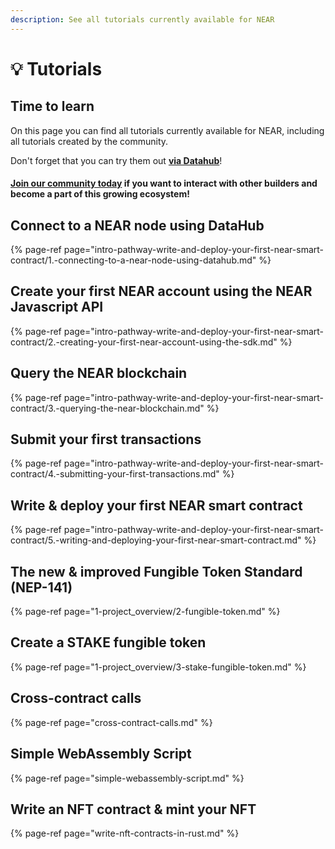 ```yaml
---
description: See all tutorials currently available for NEAR
---
```


# 💡 Tutorials

## Time to learn

On this page you can find all tutorials currently available for NEAR, including all tutorials created by the community. 

Don't forget that you can try them out [**via Datahub**](https://datahub.figment.io/sign_up?service=near)! 

#### [Join our community today](https://discord.gg/fszyM7K) if you want to interact with other builders and become a part of this growing ecosystem! 

## Connect to a NEAR node using DataHub

{% page-ref page="intro-pathway-write-and-deploy-your-first-near-smart-contract/1.-connecting-to-a-near-node-using-datahub.md" %}

## Create your first NEAR account using the NEAR Javascript API 

{% page-ref page="intro-pathway-write-and-deploy-your-first-near-smart-contract/2.-creating-your-first-near-account-using-the-sdk.md" %}

## Query the NEAR blockchain 

{% page-ref page="intro-pathway-write-and-deploy-your-first-near-smart-contract/3.-querying-the-near-blockchain.md" %}

## Submit your first transactions

{% page-ref page="intro-pathway-write-and-deploy-your-first-near-smart-contract/4.-submitting-your-first-transactions.md" %}

## Write & deploy your first NEAR smart contract

{% page-ref page="intro-pathway-write-and-deploy-your-first-near-smart-contract/5.-writing-and-deploying-your-first-near-smart-contract.md" %}

## The new & improved Fungible Token Standard \(NEP-141\)

{% page-ref page="1-project\_overview/2-fungible-token.md" %}

## Create a STAKE fungible token 

{% page-ref page="1-project\_overview/3-stake-fungible-token.md" %}

## Cross-contract calls 

{% page-ref page="cross-contract-calls.md" %}

## Simple WebAssembly Script 

{% page-ref page="simple-webassembly-script.md" %}

## Write an NFT contract & mint your NFT

{% page-ref page="write-nft-contracts-in-rust.md" %}



